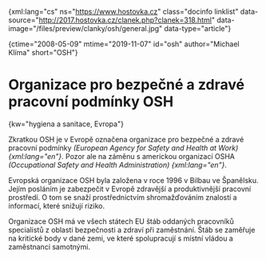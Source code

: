 
{xml:lang="cs" ns="https://www.hostovka.cz" class="docinfo linklist" data-source="http://2017.hostovka.cz/clanek.php?clanek=318.html" data-image="/files/preview/clanky/osh/general.jpg" data-type="article"}

{ctime="2008-05-09" mtime="2019-11-07" id="osh" author="Michael Klíma" short="OSH"}

# Organizace pro bezpečné a zdravé pracovní podmínky OSH

<!-- generated attribute kw by user_udpatekw.sh on 2020-04-21, do not edit -->

{kw="hygiena a sanitace, Evropa"}

Zkratkou OSH je v Evropě označena organizace pro bezpečné a zdravé pracovní podmínky _(European Agency for Safety and Health at Work) {xml:lang="en"}_. Pozor ale na záměnu s americkou organizací OSHA _(Occupational Safety and Health Administration) {xml:lang="en"}_.

Evropská organizace OSH byla založena v roce 1996 v Bilbau ve Španělsku. Jejím posláním je zabezpečit v Evropě zdravější a produktivnější pracovní prostředí. O tom se snaží prostřednictvím shromažďováním znalostí a informací, které snižují riziko.

Organizace OSH má ve všech státech EU štáb oddaných pracovníků specialistů z oblasti bezpečnosti a zdraví při zaměstnání. Štáb se zaměřuje na kritické body v dané zemi, ve které spolupracují s místní vládou a zaměstnanci samotnými.

